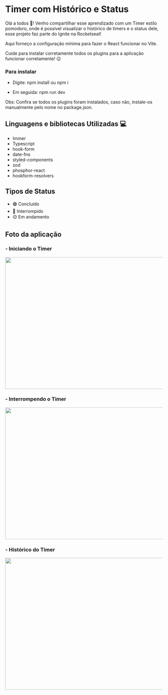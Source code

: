 # Timer com Histórico e Status

Olá a todos 👋!  Venho compartilhar esse aprendizado com um Timer estilo pomodoro, onde é possível visualizar o histórico de timers e o status dele, esse projeto faz parte do Ignite na Rocketseat!

Aqui forneço a configuração mínima para fazer o React funcionar no Vite.

Cuide para instalar corretamente todos os plugins para a aplicação funcionar corretamente! 😉

### Para instalar
- Digite:
  npm install ou npm i

- Em seguida: 
  npm run dev

Obs: Confira se todos os plugins foram instalados, caso não, instale-os manualmente pelo nome no package.json.

## Linguagens e bibliotecas Utilizadas 💻

- Immer
- Typescript
- hook-form
- date-fns
- styled-components
- zod
- phosphor-react
- hookform-resolvers

## Tipos de Status

- 🟢 Concluído 
- 🔴 Interrompido 
- 🟡 Em andamento 

## Foto da aplicação


### - Iniciando o Timer

<img src="https://github.com/LucasFDias/timer-ignite/assets/39751095/d8d016b2-3ebe-4eff-b07a-2ba70f86d20b" width="820" height="420" />


### - Interrompendo o Timer

<img src="https://github.com/LucasFDias/timer-ignite/assets/39751095/686bbcea-5583-48ef-bae7-4d7cd5b1788c" width="820" height="420" />


### - Histórico do Timer

<img src="https://github.com/LucasFDias/timer-ignite/assets/39751095/e52aeb9c-f039-4ac4-aa62-1c61d5f94e27" width="820" height="420" />
